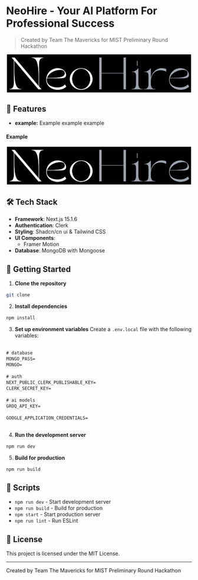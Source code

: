 # NeoHire - Your AI Platform For Professional Success

> Created by Team The Mavericks for MIST Preliminary Round Hackathon

<p align="center">
  <img src="/public/neo.png" alt="ide" width="500"/>
</p>

## 🚀 Features

- **example:** Example example example

#### Example

<p align="center">
   <img src="/public/neo.png" alt="ide" width="500"/>
</p>

## 🛠️ Tech Stack

- **Framework**: Next.js 15.1.6
- **Authentication**: Clerk
- **Styling**: Shadcn/cn ui & Tailwind CSS
- **UI Components**:
  - Framer Motion
- **Database**: MongoDB with Mongoose

## 🚦 Getting Started

1. **Clone the repository**

```bash
git clone
```

2. **Install dependencies**

```bash
npm install
```

3. **Set up environment variables**
   Create a `.env.local` file with the following variables:

```env

# database
MONGO_PASS=
MONGO=

# auth
NEXT_PUBLIC_CLERK_PUBLISHABLE_KEY=
CLERK_SECRET_KEY=

# ai models
GROQ_API_KEY=

GOOGLE_APPLICATION_CREDENTIALS=


```

4. **Run the development server**

```bash
npm run dev
```

5. **Build for production**

```bash
npm run build
```

## 📝 Scripts

- `npm run dev` - Start development server
- `npm run build` - Build for production
- `npm start` - Start production server
- `npm run lint` - Run ESLint

## 📜 License

This project is licensed under the MIT License.

---

Created by Team The Mavericks for MIST Preliminary Round Hackathon
